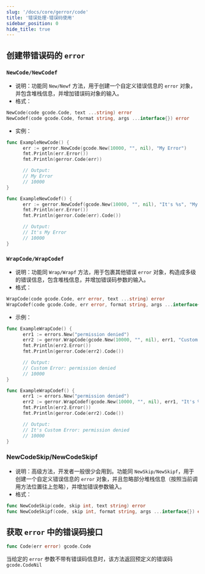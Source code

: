 ```yaml
---
slug: '/docs/core/gerror/code'
title: '错误处理-错误码使用'
sidebar_position: 0
hide_title: true
---
```


## 创建带错误码的 `error`

### `NewCode/NewCodef`

- 说明：功能同 `New/Newf` 方法，用于创建一个自定义错误信息的 `error` 对象，并包含堆栈信息，并增加错误码对象的输入。
- 格式：

```go
NewCode(code gcode.Code, text ...string) error
NewCodef(code gcode.Code, format string, args ...interface{}) error
```

- 实例：

```go
func ExampleNewCode() {
      err := gerror.NewCode(gcode.New(10000, "", nil), "My Error")
      fmt.Println(err.Error())
      fmt.Println(gerror.Code(err))

      // Output:
      // My Error
      // 10000
}

func ExampleNewCodef() {
      err := gerror.NewCodef(gcode.New(10000, "", nil), "It's %s", "My Error")
      fmt.Println(err.Error())
      fmt.Println(gerror.Code(err).Code())

      // Output:
      // It's My Error
      // 10000
}
```


### `WrapCode/WrapCodef`

- 说明：功能同 `Wrap/Wrapf` 方法，用于包裹其他错误 `error` 对象，构造成多级的错误信息，包含堆栈信息，并增加错误码参数的输入。
- 格式：

```go
WrapCode(code gcode.Code, err error, text ...string) error
WrapCodef(code gcode.Code, err error, format string, args ...interface{}) error
```

- 示例：

```go
func ExampleWrapCode() {
      err1 := errors.New("permission denied")
      err2 := gerror.WrapCode(gcode.New(10000, "", nil), err1, "Custom Error")
      fmt.Println(err2.Error())
      fmt.Println(gerror.Code(err2).Code())

      // Output:
      // Custom Error: permission denied
      // 10000
}

func ExampleWrapCodef() {
      err1 := errors.New("permission denied")
      err2 := gerror.WrapCodef(gcode.New(10000, "", nil), err1, "It's %s", "Custom Error")
      fmt.Println(err2.Error())
      fmt.Println(gerror.Code(err2).Code())

      // Output:
      // It's Custom Error: permission denied
      // 10000
}
```


### NewCodeSkip/NewCodeSkipf

- 说明：高级方法，开发者一般很少会用到。功能同 `NewSkip/NewSkipf`，用于创建一个自定义错误信息的 `error` 对象，并且忽略部分堆栈信息（按照当前调用方法位置往上忽略），并增加错误参数输入。
- 格式：

```go
func NewCodeSkip(code, skip int, text string) error
func NewCodeSkipf(code, skip int, format string, args ...interface{}) error
```


## 获取 `error` 中的错误码接口

```go
func Code(err error) gcode.Code
```

当给定的 `error` 参数不带有错误码信息时，该方法返回预定义的错误码 `gcode.CodeNil`